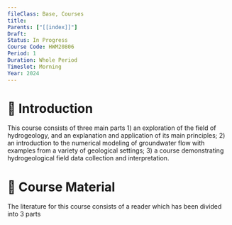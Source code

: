 ```yaml
---
fileClass: Base, Courses
title: 
Parents: ["[[index]]"]
Draft: 
Status: In Progress
Course Code: HWM20806
Period: 1
Duration: Whole Period
Timeslot: Morning
Year: 2024
---
```


# 🔎 Introduction
This course consists of three main parts 1) an exploration of the field of hydrogeology, and an explanation and application of its main principles; 2) an introduction to the numerical modeling of groundwater flow with examples from a variety of geological settings; 3) a course demonstrating hydrogeological field data collection and interpretation.

# 📖 Course Material
The literature for this course consists of a reader which has been divided into 3 parts

